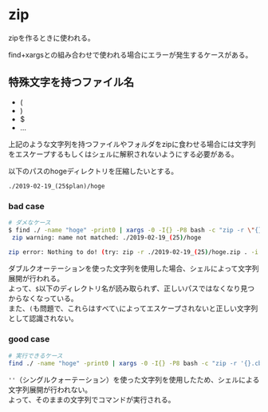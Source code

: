 # zip

zipを作るときに使われる。

find+xargsとの組み合わせで使われる場合にエラーが発生するケースがある。

## 特殊文字を持つファイル名

- (
- )
- $
- ...

上記のような文字列を持つファイルやフォルダをzipに食わせる場合には文字列をエスケープするもしくはシェルに解釈されないようにする必要がある。

以下のパスのhogeディレクトリを圧縮したいとする。

`./2019-02-19_(25$plan)/hoge`

### bad case

```bash
# ダメなケース
$ find ./ -name "hoge" -print0 | xargs -0 -I{} -P8 bash -c "zip -r \"{}.zip\" \"{}\" && rm -rf \"{}\""
 zip warning: name not matched: ./2019-02-19_(25)/hoge

zip error: Nothing to do! (try: zip -r ./2019-02-19_(25)/hoge.zip . -i ./2019-02-19_(25)/hoge)
```

ダブルクオーテーションを使った文字列を使用した場合、シェルによって文字列展開が行われる。  
よって、`$`以下のディレクトリ名が読み取られず、正しいパスではなくなり見つからなくなっている。  
また、`(`も問題で、これらはすべて`\`によってエスケープされないと正しい文字列として認識されない。

### good case

```bash
# 実行できるケース
find ./ -name "hoge" -print0 | xargs -0 -I{} -P8 bash -c "zip -r '{}.cbz' '{}' && rm -rf '{}'"
```

`''`（シングルクォーテーション）を使った文字列を使用したため、シェルによる文字列展開が行われない。  
よって、そのままの文字列でコマンドが実行される。

